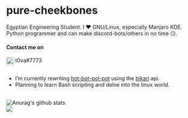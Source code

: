 # pure-cheekbones
Egyptian Engineering Student. I ❤️ GNU/Linux, especially Manjaro KDE. Python programmer and can make discord-bots/others in no time 😏.
#### Contact me on
<a href="https://discordapp.com/channels/@me/747449468864954438/">
  <img align="left" alt="t0va#7773" width="21px" src="https://raw.githubusercontent.com/anuraghazra/anuraghazra/master/assets/discord-round.svg" />
</a> t0va#7773
<br />
<br />

- I’m currently rewriting [hot-bot-pol-pot](https://github.com/pure-cheekbones/hot-bot-pol-pot) using the [hikari](https://github.com/hikari-py/hikari) api.
- Planning to learn Bash scripting and delve into the linux world.
<br />

<a href="https://github.com/anuraghazra/github-readme-stats">
  <img align="left" src="https://github-readme-stats.vercel.app/api?username=pure-cheekbones&show_icons=true&include_all_commits=true&theme=onedark" alt="Anurag's github stats" />
</a>

<br />

<a href="https://github.com/anuraghazra/github-readme-stats">
  <!-- Change the `github-readme-stats.anuraghazra1.vercel.app` to `github-readme-stats.vercel.app`  -->
  <img align="left" src="https://github-readme-stats.vercel.app/api/top-langs/?username=pure-cheekbones&layout=compact&theme=onedark" />
</a>
